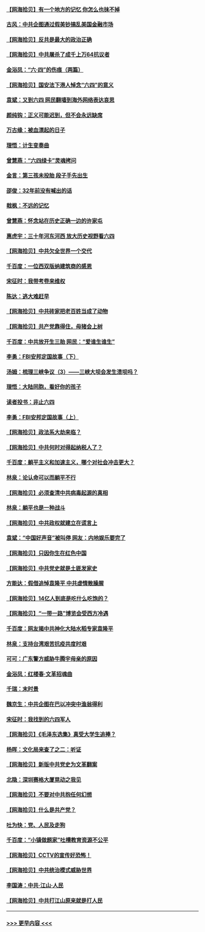 #### [【网海拾贝】有一个地方的记忆 你怎么也抹不掉](../pages/nsc993/n13009802.md?t=06100602) 
#### [古风：中共企图通过假美钞搞乱美国金融市场](../pages/nsc993/n13009626.md?t=06100602) 
#### [【网海拾贝】反共是最大的政治正确](../pages/nsc993/n13007051.md?t=06100602) 
#### [【网海拾贝】中共屠杀了成千上万64抗议者](../pages/nsc993/n13002713.md?t=06100602) 
#### [金浴凤：“六·四”的伤痕（两篇）](../pages/nsc993/n13001719.md?t=06100602) 
#### [【网海拾贝】国安法下港人悼念“六四”的意义](../pages/nsc993/n13001039.md?t=06100602) 
#### [袁斌：又到六四 网民翻墙到海外网络表达哀思](../pages/nsc993/n13000995.md?t=06100602) 
#### [颜纯钩：正义可能迟到，但不会永远缺席](../pages/nsc993/n13000920.md?t=06100602) 
#### [万古缘：被血漂起的日子](../pages/nsc993/n13000914.md?t=06100602) 
#### [理悟：计生变奏曲](../pages/nsc993/n13000414.md?t=06100602) 
#### [曾慧燕：“六四绿卡”灵魂拷问](../pages/nsc993/n13000277.md?t=06100602) 
#### [金言：第三孩未投胎 段子手先出生](../pages/nsc993/n13000215.md?t=06100602) 
#### [邵俊：32年前没有喊出的话](../pages/nsc993/n13000181.md?t=06100602) 
#### [戟枫：不远的记忆](../pages/nsc993/n13000121.md?t=06100602) 
#### [曾慧燕：怀念站在历史正确一边的许家屯](../pages/nsc993/n13000073.md?t=06100602) 
#### [惠虎宇：三十年河东河西 放大历史视野看六四](../pages/nsc993/n13000018.md?t=06100602) 
#### [【网海拾贝】中共欠全世界一个交代](../pages/nsc993/n12998706.md?t=06100602) 
#### [千百度：一位西双版纳建筑商的感恩](../pages/nsc993/n12998487.md?t=06100602) 
#### [宋征时：我带考卷来维权](../pages/nsc993/n12994088.md?t=06100602) 
#### [陈达：逃大难赶早](../pages/nsc993/n12993569.md?t=06100602) 
#### [【网海拾贝】中共砖家把老百姓当成了动物](../pages/nsc993/n12993483.md?t=06100602) 
#### [【网海拾贝】共产党靠得住，母猪会上树](../pages/nsc993/n12990730.md?t=06100602) 
#### [千百度：中共放开生三胎 网民：“爱谁生谁生”](../pages/nsc993/n12990644.md?t=06100602) 
#### [李勇：FBI安邦定国故事（下）](../pages/nsc993/n12987854.md?t=06100602) 
#### [汤姆：梳理三峡争议（3）——三峡大坝会发生溃坝吗？](../pages/nsc993/n12989806.md?t=06100602) 
#### [理悟：大陆同胞，看好你的孩子](../pages/nsc993/n12989778.md?t=06100602) 
#### [读者投书：非止六四](../pages/nsc993/n12989673.md?t=06100602) 
#### [李勇：FBI安邦定国故事（上）](../pages/nsc993/n12987749.md?t=06100602) 
#### [【网海拾贝】政法系大劫来临？](../pages/nsc993/n12987596.md?t=06100602) 
#### [【网海拾贝】中共何时对得起纳税人了？](../pages/nsc993/n12985578.md?t=06100602) 
#### [千百度：躺平主义和加速主义，哪个对社会冲击更大？](../pages/nsc993/n12985512.md?t=06100602) 
#### [林泉：论认命可以而躺平不行](../pages/nsc993/n12985505.md?t=06100602) 
#### [【网海拾贝】必须查清中共病毒起源的真相](../pages/nsc993/n12984276.md?t=06100602) 
#### [林泉：躺平也是一种战斗](../pages/nsc993/n12984194.md?t=06100602) 
#### [【网海拾贝】中共政权就建立在谎言上](../pages/nsc993/n12981880.md?t=06100602) 
#### [袁斌：“中国好声音”被叫停 网友：内地娱乐要完了](../pages/nsc993/n12981826.md?t=06100602) 
#### [【网海拾贝】只因你生在红色中国](../pages/nsc993/n12979096.md?t=06100602) 
#### [【网海拾贝】中共党史就是土匪发家史](../pages/nsc993/n12976478.md?t=06100602) 
#### [方能达：假借追悼袁隆平 中共虚情散臊腥](../pages/nsc993/n12976396.md?t=06100602) 
#### [【网海拾贝】14亿人到底是吃什么吃饱的？](../pages/nsc993/n12974125.md?t=06100602) 
#### [【网海拾贝】“一带一路”博览会受西方冷遇](../pages/nsc993/n12971787.md?t=06100602) 
#### [千百度：网友揭中共神化大陆水稻专家袁隆平](../pages/nsc993/n12971733.md?t=06100602) 
#### [林泉：支持台湾艰苦抗疫共度时艰](../pages/nsc993/n12971350.md?t=06100602) 
#### [可可：广东警方威胁牛腾宇母亲的原因](../pages/nsc993/n12971100.md?t=06100602) 
#### [金浴凤：红楼春·文革招魂曲](../pages/nsc993/n12970354.md?t=06100602) 
#### [千瑞：末时景](../pages/nsc993/n12970337.md?t=06100602) 
#### [魏京生：中共企图在巴以冲突中渔翁得利](../pages/nsc993/n12970286.md?t=06100602) 
#### [宋征时：我找到的六四军人](../pages/nsc993/n12970213.md?t=06100602) 
#### [【网海拾贝】《毛泽东选集》真受大学生追捧？](../pages/nsc993/n12968779.md?t=06100602) 
#### [杨晖：文化局来查了之二：听证](../pages/nsc993/n12966528.md?t=06100602) 
#### [【网海拾贝】新版中共党史为文革翻案](../pages/nsc993/n12967526.md?t=06100602) 
#### [北隐：深圳赛格大厦晃动之我见](../pages/nsc993/n12967393.md?t=06100602) 
#### [【网海拾贝】不要对中共抱任何幻想](../pages/nsc993/n12965222.md?t=06100602) 
#### [【网海拾贝】什么是共产党？](../pages/nsc993/n12962781.md?t=06100602) 
#### [吐为快：党、人民及走狗](../pages/nsc993/n12962747.md?t=06100602) 
#### [千百度：“小镇做题家”吐槽教育资源不公平](../pages/nsc993/n12962705.md?t=06100602) 
#### [【网海拾贝】CCTV的宣传好恐怖！](../pages/nsc993/n12959984.md?t=06100602) 
#### [【网海拾贝】中共统治模式威胁世界](../pages/nsc993/n12957622.md?t=06100602) 
#### [李国涛：中共‧江山‧人民](../pages/nsc993/n12957502.md?t=06100602) 
#### [【网海拾贝】中共打江山原来就是打人民](../pages/nsc993/n12954345.md?t=06100602) 

----
#### [ >>> 更早内容 <<< ](../indexes/nsc993-earlier.md)
